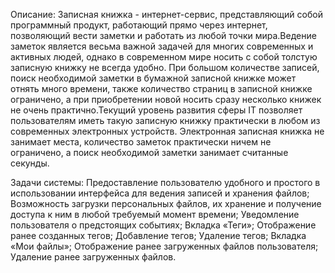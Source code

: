 Описание:
Записная книжка - интернет-сервис, представляющий собой программный продукт, работающий прямо через интернет, позволяющий вести заметки и работать из любой точки мира.Ведение заметок является весьма важной задачей для многих современных и активных людей, однако в современном мире носить с собой толстую записную книжку не всегда удобно. При большом количестве записей, поиск необходимой заметки в бумажной записной книжке может отнять много времени, также количество страниц в записной книжке ограничено, а при приобретении новой носить сразу несколько книжек не очень практично.Текущий уровень развития сферы IT позволяет пользователям иметь такую записную книжку практически в любом из современных электронных устройств. Электронная записная книжка не занимает места, количество заметок практически ничем не ограничено, а поиск необходимой заметки занимает считанные секунды.


Задачи системы:
Предоставление пользователю удобного и простого в использовании интерфейса для ведения записей и хранения файлов;
Возможность загрузки персональных файлов, их хранение и получение доступа к ним в любой требуемый момент времени;
Уведомление пользователя о предстоящих событиях;
Вкладка «Теги»;
Отображение ранее созданных тегов;
Добавление тегов;
Удаление тегов;
Вкладка «Мои файлы»;
Отображение ранее загруженных файлов пользователя;
Удаление ранее загруженных файлов.
